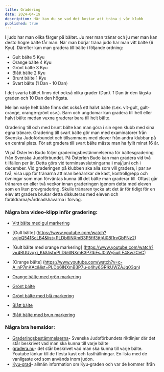 ```yaml
---
title: Gradering
date: 2024-04-19
description: Här kan du se vad det kostar att träna i vår klubb
published: true
---
```

I judo har man olika färger på bältet. Ju mer man tränar och ju mer man kan desto högre bälte får man. När man börjar träna judo har man vitt bälte (6 Kyu). Därefter kan man gradera till bälte i följande ordning:

* Gult bälte 5 Kyu
* Orange bälte 4 Kyu
* Grönt bälte 3 Kyu
* Blått bälte 2 Kyu
* Brunt bälte 1 Kyu
* Svart bälte (1 Dan - 10 Dan)

I det svarta bältet finns det också olika grader (Dan). 1 Dan är den lägsta graden och 10 Dan den högsta.

Mellan varje helt bälte finns det också ett halvt bälte (t.ex. vit-gult, gult-orange, orange-grönt osv.). Barn och ungdomar kan gradera till helt eller halvt bälte medan vuxna graderar bara till helt bälte.

Gradering till och med brunt bälte kan man göra i sin egen klubb med sina egna tränare. Gradering till svart bälte gör man med examinatorer från Svenska Judoförbundet och tillsammans med elever från andra klubbar på en central plats. För att gradera till svart bälte måste man ha fyllt minst 16 år.

Vi på Österlen Budo följer graderingsbestämmelserna för bältesgradering från Svenska Judoförbundet. På Österlen Budo kan man gradera vid två tillfällen per år. Detta görs vid terminsavslutningarna i maj/juni och i december. Vid graderingen på klubben ska alla som vill gradera, i par av två, visa upp för tränarna att man behärskar de kast, kontrollgrepp och övningar som man förväntas kunna till det bälte man graderar till. Oftast går tränaren en eller två veckor innan graderingen igenom detta med eleven som en liten provgradering. Skulle tränaren tycka att det är för tidigt för en elev att gradera brukar detta diskuteras med eleven och föräldrarna/vårdnadshavarna i förväg.

### Några bra video-klipp inför gradering:

* [Vitt bälte med gul markering](https://www.youtube.com/watch?v=2DsVvDw7b8g&list=PLDb6lNXmB3P4sEhjX-PP_EGrqsLMpPKzM)

* [Gult bälte]
(https://www.youtube.com/watch?v=jeQ541ScLB4&list=PLDb6lNXmB3P5fif3ttjAi08I1rvGbFNz2)

* [Gult bälte med orange markering]
(https://www.youtube.com/watch?v=4BUUvqxi_Kk&list=PLDb6lNXmB3P7tbEsJ0lWy5ujLF48wzCeC)

* [Orange bälte]
(https://www.youtube.com/watch?v=c-A_nP7mKAc&list=PLDb6lNXmB3P7u-o4hy6GRIkUWZAJq03qn)

* [Orange bälte med grön markering](https://www.youtube.com/watch?v=nw1ZdRjrdRI&list=PLDb6lNXmB3P4676naLMKKu6Gy950rhtgA)

* [Grönt bälte](https://www.youtube.com/watch?v=gGPXvWL8VbE&list=PLDb6lNXmB3P7O5adCn_GWLJ82csOmVz_p)

* [Grönt bälte med blå markering](
https://www.youtube.com/watch?v=SnZciTAY9vc&list=PLDb6lNXmB3P6wmEwRNVqEKdnIEPC8JUS0)

* [Blått bälte](
https://www.youtube.com/watch?v=iUpSu5J-bgw&list=PLDb6lNXmB3P7ZotITLewbxsYRVvShu9i1)

* [Blått bälte med brun markering](
https://www.youtube.com/watch?v=4pQd_bEnlf0&list=PLDb6lNXmB3P4ippWMyC8O-1-79dFJNyG0)

### Några bra hemsidor:

* [Graderingsbestämmelserna](https://drive.google.com/drive/folders/0B-VmgzDTzgdRMWVnSkI1emdlY0k)- Svenska Judoförbundets riktlinjer där det står beskrivet vad man ska kunna till varje bälte
* [gradera.nu](https://gradera.nu)- det står beskrivet vad man ska kunna till varje bälte. Youtube länkar till de flesta kast och fasthållningar. En lista med de vanligaste ord som används inom judon.
* [Kyu-grad](https://sv.wikipedia.org/wiki/Kyugrad)- allmän information om Kyu-graden och var de kommer ifrån
